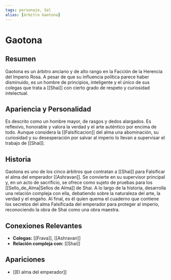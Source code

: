 ```yaml
---
tags: personaje, Sel
alias: [árbitro Gaotona]
---
```


# Gaotona

## Resumen
Gaotona es un árbitro anciano y de alto rango en la Facción de la Herencia del Imperio Rosa. A pesar de que su influencia política parece haber disminuido, es un hombre de principios, inteligente y el único de sus colegas que trata a [[Shai]] con cierto grado de respeto y curiosidad intelectual.

## Apariencia y Personalidad
Es descrito como un hombre mayor, de rasgos y dedos alargados. Es reflexivo, honorable y valora la verdad y el arte auténtico por encima de todo. Aunque considera la [[Falsificacion]] del alma una abominación, su curiosidad y su desesperación por salvar al imperio lo llevan a supervisar el trabajo de [[Shai]].

## Historia
Gaotona es uno de los cinco árbitros que contratan a [[Shai]] para Falsificar el alma del emperador [[Ashravan]]. Se convierte en su supervisor principal y, en un acto de sacrificio, se ofrece como sujeto de pruebas para los [[Sello_de_Alma|Sellos de Alma]] de Shai. A lo largo de la historia, desarrolla una relación compleja con ella, debatiendo sobre la naturaleza del arte, la verdad y el engaño. Al final, es él quien quema el cuaderno que contiene los secretos del alma Falsificada del emperador para proteger al imperio, reconociendo la obra de Shai como una obra maestra.

## Conexiones Relevantes
* **Colegas:** [[Frava]], [[Ashravan]]
* **Relación compleja con:** [[Shai]]

## Apariciones
* [[El alma del emperador]]
